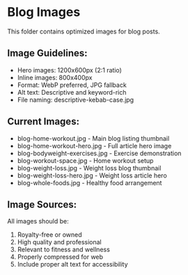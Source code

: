 # Blog Images

This folder contains optimized images for blog posts.

## Image Guidelines:
- Hero images: 1200x600px (2:1 ratio)
- Inline images: 800x400px 
- Format: WebP preferred, JPG fallback
- Alt text: Descriptive and keyword-rich
- File naming: descriptive-kebab-case.jpg

## Current Images:
- blog-home-workout.jpg - Main blog listing thumbnail
- blog-home-workout-hero.jpg - Full article hero image
- blog-bodyweight-exercises.jpg - Exercise demonstration
- blog-workout-space.jpg - Home workout setup
- blog-weight-loss.jpg - Weight loss blog thumbnail
- blog-weight-loss-hero.jpg - Weight loss article hero
- blog-whole-foods.jpg - Healthy food arrangement

## Image Sources:
All images should be:
1. Royalty-free or owned
2. High quality and professional
3. Relevant to fitness and wellness
4. Properly compressed for web
5. Include proper alt text for accessibility